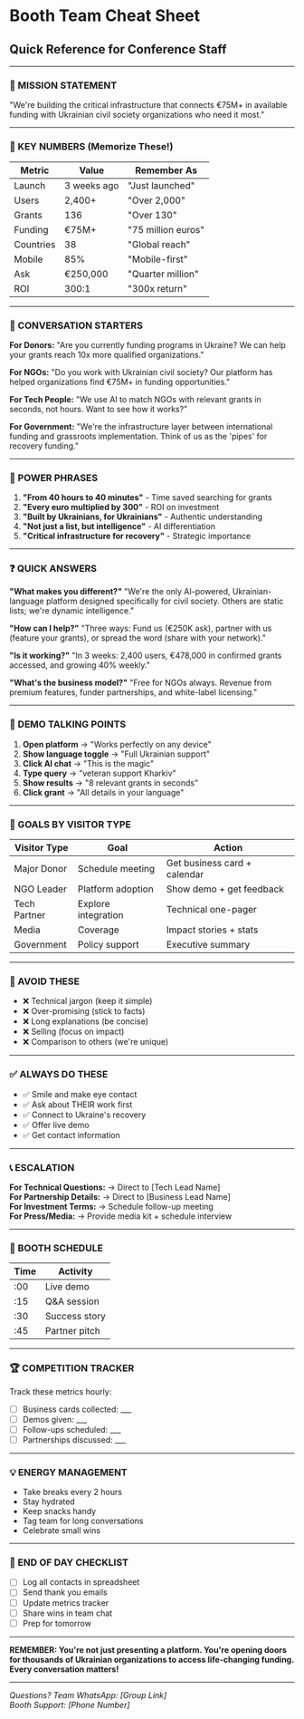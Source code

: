# Booth Team Cheat Sheet
## Quick Reference for Conference Staff

---

### 🎯 MISSION STATEMENT
"We're building the critical infrastructure that connects €75M+ in available funding with Ukrainian civil society organizations who need it most."

---

### 🔢 KEY NUMBERS (Memorize These!)

| Metric | Value | Remember As |
|--------|-------|-------------|
| Launch | 3 weeks ago | "Just launched" |
| Users | 2,400+ | "Over 2,000" |
| Grants | 136 | "Over 130" |
| Funding | €75M+ | "75 million euros" |
| Countries | 38 | "Global reach" |
| Mobile | 85% | "Mobile-first" |
| Ask | €250,000 | "Quarter million" |
| ROI | 300:1 | "300x return" |

---

### 💬 CONVERSATION STARTERS

**For Donors:**
"Are you currently funding programs in Ukraine? We can help your grants reach 10x more qualified organizations."

**For NGOs:**
"Do you work with Ukrainian civil society? Our platform has helped organizations find €75M+ in funding opportunities."

**For Tech People:**
"We use AI to match NGOs with relevant grants in seconds, not hours. Want to see how it works?"

**For Government:**
"We're the infrastructure layer between international funding and grassroots implementation. Think of us as the 'pipes' for recovery funding."

---

### 🚨 POWER PHRASES

1. **"From 40 hours to 40 minutes"** - Time saved searching for grants
2. **"Every euro multiplied by 300"** - ROI on investment
3. **"Built by Ukrainians, for Ukrainians"** - Authentic understanding
4. **"Not just a list, but intelligence"** - AI differentiation
5. **"Critical infrastructure for recovery"** - Strategic importance

---

### ❓ QUICK ANSWERS

**"What makes you different?"**
"We're the only AI-powered, Ukrainian-language platform designed specifically for civil society. Others are static lists; we're dynamic intelligence."

**"How can I help?"**
"Three ways: Fund us (€250K ask), partner with us (feature your grants), or spread the word (share with your network)."

**"Is it working?"**
"In 3 weeks: 2,400 users, €478,000 in confirmed grants accessed, and growing 40% weekly."

**"What's the business model?"**
"Free for NGOs always. Revenue from premium features, funder partnerships, and white-label licensing."

---

### 📱 DEMO TALKING POINTS

1. **Open platform** → "Works perfectly on any device"
2. **Show language toggle** → "Full Ukrainian support"
3. **Click AI chat** → "This is the magic"
4. **Type query** → "veteran support Kharkiv"
5. **Show results** → "8 relevant grants in seconds"
6. **Click grant** → "All details in your language"

---

### 🎯 GOALS BY VISITOR TYPE

| Visitor Type | Goal | Action |
|--------------|------|--------|
| Major Donor | Schedule meeting | Get business card + calendar |
| NGO Leader | Platform adoption | Show demo + get feedback |
| Tech Partner | Explore integration | Technical one-pager |
| Media | Coverage | Impact stories + stats |
| Government | Policy support | Executive summary |

---

### 🚫 AVOID THESE

- ❌ Technical jargon (keep it simple)
- ❌ Over-promising (stick to facts)
- ❌ Long explanations (be concise)
- ❌ Selling (focus on impact)
- ❌ Comparison to others (we're unique)

---

### ✅ ALWAYS DO THESE

- ✅ Smile and make eye contact
- ✅ Ask about THEIR work first
- ✅ Connect to Ukraine's recovery
- ✅ Offer live demo
- ✅ Get contact information

---

### 📞 ESCALATION

**For Technical Questions:** → Direct to [Tech Lead Name]  
**For Partnership Details:** → Direct to [Business Lead Name]  
**For Investment Terms:** → Schedule follow-up meeting  
**For Press/Media:** → Provide media kit + schedule interview

---

### 🎪 BOOTH SCHEDULE

| Time | Activity |
|------|----------|
| :00 | Live demo |
| :15 | Q&A session |
| :30 | Success story |
| :45 | Partner pitch |

---

### 🏆 COMPETITION TRACKER

Track these metrics hourly:
- [ ] Business cards collected: ___
- [ ] Demos given: ___
- [ ] Follow-ups scheduled: ___
- [ ] Partnerships discussed: ___

---

### 💡 ENERGY MANAGEMENT

- Take breaks every 2 hours
- Stay hydrated
- Keep snacks handy
- Tag team for long conversations
- Celebrate small wins

---

### 🎯 END OF DAY CHECKLIST

- [ ] Log all contacts in spreadsheet
- [ ] Send thank you emails
- [ ] Update metrics tracker
- [ ] Share wins in team chat
- [ ] Prep for tomorrow

---

**REMEMBER: You're not just presenting a platform. You're opening doors for thousands of Ukrainian organizations to access life-changing funding. Every conversation matters!**

---

*Questions? Team WhatsApp: [Group Link]*  
*Booth Support: [Phone Number]*